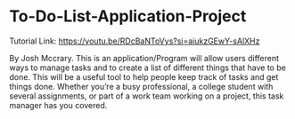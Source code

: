 # To-Do-List-Application-Project
Tutorial Link: https://youtu.be/RDcBaNToVys?si=aiukzGEwY-sAlXHz

By Josh Mccrary. This is an application/Program will allow users different ways to manage tasks and to create a list of different things that have to be done. This will be a useful tool to help people keep track of tasks and get things done. Whether you’re a busy professional, a college student with several assignments, or part of a work team working on a project, this task manager has you covered.
